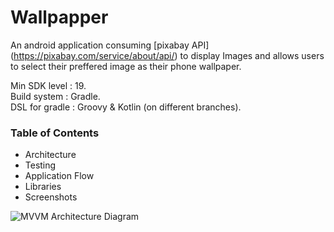 # Wallpapper

An android application consuming [pixabay API] (https://pixabay.com/service/about/api/) to display Images 
and allows users to select their preffered image as their phone wallpaper.

Min SDK level : 19. </br>
Build system : Gradle. </br>
DSL for gradle : Groovy & Kotlin (on different branches). </br>

### Table of Contents

* Architecture </br>
* Testing </br>
* Application Flow </br>
* Libraries </br>
* Screenshots </br>

![MVVM Architecture Diagram](https://miro.medium.com/max/981/1*5kNXJ7aFSGJvuh4r4egpTg.png) 

